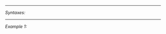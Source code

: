 


---
*Syntaxes:*

<!-- [] call `BIN_fnc_deleteSignal` -->

---
*Example 1:*

<!-- 
```sqf
[] call BIN_fnc_deleteSignal;
``` -->